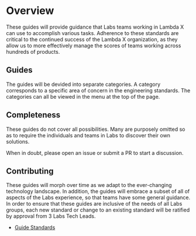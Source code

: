 # Overview

These guides will provide guidance that Labs teams working in Lambda X
can use to accomplish various tasks. Adherence to these standards are
critical to the continued success of the Lambda X organization, as they
allow us to more effectively manage the scores of teams working across hundreds
of products.

## Guides

The guides will be devided into separate categories. A category corresponds
to a specific area of concern in the engineering standards. The categories 
can all be viewed in the menu at the top of the page.

## Completeness

These guides do not cover all possibilities. Many are purposely omitted
so as to require the individuals and teams in Labs to discover their own
solutions.

When in doubt, please open an issue or submit a PR to start a discussion.

## Contributing

These guides will morph over time as we adapt to the ever-changing technology
landscape. In addition, the guides will embrace a subset of all of aspects
of the Labs experience, so that teams have some general guidance. In order
to ensure that these guides are inclusive of the needs of all Labs groups,
each new standard or change to an existing standard will be ratified by
approval from 3 Labs Tech Leads.

- [Guide Standards](topics/writing-standards.md)

